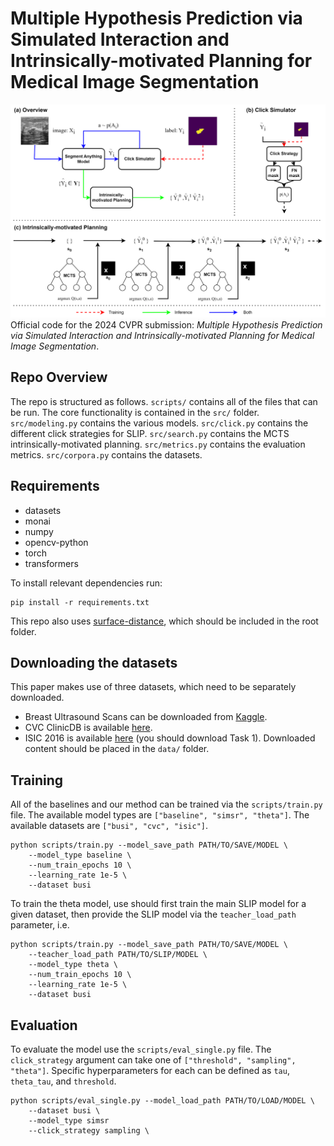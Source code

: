 # Multiple Hypothesis Prediction via Simulated Interaction and Intrinsically-motivated Planning for Medical Image Segmentation
![slip](assets/slip.png)
Official code for the 2024 CVPR submission: *Multiple Hypothesis Prediction via Simulated Interaction and Intrinsically-motivated Planning for Medical Image Segmentation*.

## Repo Overview
The repo is structured as follows. `scripts/` contains all of the files that can be run. The core functionality is contained in the `src/` folder. `src/modeling.py` contains the various models. `src/click.py` contains the different click strategies for SLIP. `src/search.py` contains the MCTS intrinsically-motivated planning. `src/metrics.py` contains the evaluation metrics. `src/corpora.py` contains the datasets. 

## Requirements
* datasets
* monai
* numpy
* opencv-python
* torch
* transformers

To install relevant dependencies run:
```shell
pip install -r requirements.txt
```

This repo also uses [surface-distance](https://github.com/google-deepmind/surface-distance/tree/master), which should be included in the root folder.

## Downloading the datasets
This paper makes use of three datasets, which need to be separately downloaded.
- Breast Ultrasound Scans can be downloaded from [Kaggle](https://www.kaggle.com/datasets/aryashah2k/breast-ultrasound-images-dataset).
- CVC ClinicDB is available [here](https://polyp.grand-challenge.org/CVCClinicDB/).
- ISIC 2016 is available [here](https://challenge.isic-archive.com/data/#2016) (you should download Task 1).
Downloaded content should be placed in the `data/` folder.

## Training

All of the baselines and our method can be trained via the `scripts/train.py` file. The available model types are `["baseline", "simsr", "theta"]`. The available datasets are `["busi", "cvc", "isic"]`.

```shell
python scripts/train.py --model_save_path PATH/TO/SAVE/MODEL \ 
    --model_type baseline \
    --num_train_epochs 10 \
    --learning_rate 1e-5 \
    --dataset busi
```

To train the theta model, use should first train the main SLIP model for a given dataset, then provide the SLIP model via the `teacher_load_path` parameter, i.e.

```shell
python scripts/train.py --model_save_path PATH/TO/SAVE/MODEL \ 
    --teacher_load_path PATH/TO/SLIP/MODEL \
    --model_type theta \
    --num_train_epochs 10 \
    --learning_rate 1e-5 \
    --dataset busi
```

## Evaluation
To evaluate the model use the `scripts/eval_single.py` file. The `click_strategy` argument can take one of `["threshold", "sampling", "theta"]`. Specific hyperparameters for each can be defined as `tau`, `theta_tau`, and `threshold`.

```shell
python scripts/eval_single.py --model_load_path PATH/TO/LOAD/MODEL \
    --dataset busi \
    --model_type simsr
    --click_strategy sampling \
```
